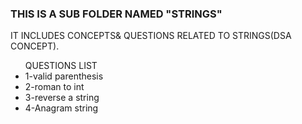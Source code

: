 <h3>THIS IS A SUB FOLDER NAMED <b>"STRINGS"</b></h3>
<p>IT INCLUDES CONCEPTS& QUESTIONS RELATED TO STRINGS(DSA CONCEPT).</p>
<ul>
<heading>QUESTIONS LIST</heading>
<li>1-valid parenthesis</li>
<li>2-roman to int</li>
  <li>3-reverse a string</li>
  <li>4-Anagram string</li>
</ul>
